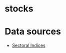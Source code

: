 # stocks

# Data sources
- [Sectoral Indices](https://www.nseindia.com/products-services/indices-sectoral)
